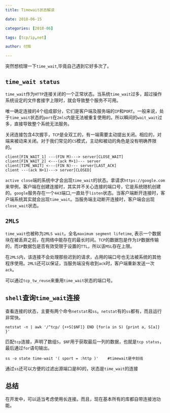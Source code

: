 ```yaml
---
title: Timewait状态解读

date: 2018-06-15

categories: [2018-06]

tags: [tcp/ip,net]

author: 付辉

---
```


突然想梳理一下`time_wait`,毕竟自己遇到它好多次了。

## `time_wait status`

`time_wait`作为`HTTP`连接关闭的一个正常状态。当系统`time_wait`过多，超过操作系统设定的文件套接字上限时，就会导致整个服务不可用。

唯一确定连接的4个组成部分，它们是客户端及服务端的`IP`和`PORT`。一般来说，处于`time_wait`状态的`port`在`2mls`内是无法被重复使用的。所以瞬间的`wait_wait`过多，直接导致整个系统无法服务。

关闭连接包含4次握手，`TCP`是全双工的，有一端需要主动提出关闭。相应的，对端来被动来关闭。对于我们常见的`CS`模式，主动和被动的角色是没有明确界限的。

```
client[FIN_WAIT_1] ---(FIN M)---> server[CLOSE_WAIT]
client[FIN_WAIT_2] <---(ack M+1)--- server
client[TIME_WAIT] <---(FIN N)--- server[LAST_ACK]
client ---(ack N+1)---> server[CLOSED]
```
`active close`端的系统中才会出现`time_wait`的状态。拿请求`https://google.com`来举例，客户端在创建连接时，其实并不关心连接的端口号，它是系统随机创建的。`google`服务存在一个`443`端口,一直处于`listen`状态。当客户端断开连接时，客户端系统其实就会出现`time_wait`。当服务端主动断开连接时，客户端会出现`close_wait`状态。

## `2MLS`

`time_wait`也被称为`2MLS wait`。全名`maximum segment lifetime`, 表示一个数据块在被丢弃之前，在网络中能存在的最长时间。`TCP`的数据包是作为`IP`数据传输的，而`IP`数据包是否有效受限于设置的`TTL`，所以该`MSL`存在上限。

在`2MLS`内，该连接不会处理那些迟到的请求，占用的端口号也无法被系统的其他程序使用。`2MLS`还可以保证，当服务端没有收到`ack`时，客户端重新发送一次`ack`。

可以通过`tcp_tw_reuse`来重用`time_wait`状态的端口号。

## `shell`查询`time_wait`连接

查看连接的状态，主要有两个命令`netstat`和`ss`。`netstat`有的`ss`都有，而且运行非常快。

```
netstat -n | awk '/^tcp/ {++S[$NF]} END {for(a in S) {print a, S[a]} }'
```
匹配`tcp`连接，声明了数组`S`，`$NF`用于获取最后一列的数据，也就是`tcp status`，最后通过`for`语句输出。

```
ss -o state time-wait '( sport = :http )'    #timewait是中划线 
```
通过`ss`还可以方便的过滤出源端口是80的，状态是`time_wait`的连接

## 总结

在开发中，可以适当考虑使用长连接。而且，现在基本所有的库都自带连接池功能。